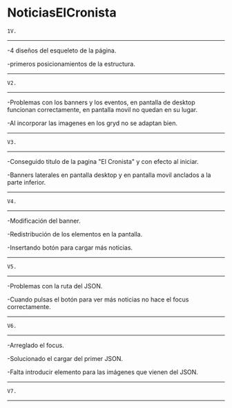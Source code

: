 # NoticiasElCronista #

    1V.
--------------------------------------------------------------------------------------------------------------------------------
-4 diseños del esqueleto de la página.

-primeros posicionamientos de la estructura.

--------------------------------------------------------------------------------------------------------------------------------
    V2.
--------------------------------------------------------------------------------------------------------------------------------
-Problemas con los banners y los eventos, en pantalla de desktop funcionan correctamente, en pantalla movil no quedan en su lugar.

-Al incorporar las imagenes en los gryd no se adaptan bien.

--------------------------------------------------------------------------------------------------------------------------------
    V3.
--------------------------------------------------------------------------------------------------------------------------------
-Conseguido titulo de la pagina "El Cronista" y con efecto al iniciar.

-Banners laterales en pantalla desktop y en pantalla movil anclados a la parte inferior.

--------------------------------------------------------------------------------------------------------------------------------
    V4.
--------------------------------------------------------------------------------------------------------------------------------
-Modificación del banner.

-Redistribución de los elementos en la pantalla.

-Insertando botón para cargar más noticias.

--------------------------------------------------------------------------------------------------------------------------------
    V5.
--------------------------------------------------------------------------------------------------------------------------------

-Problemas con la ruta del JSON.

-Cuando pulsas el botón para ver más noticias no hace el focus correctamente.

--------------------------------------------------------------------------------------------------------------------------------
    V6.
--------------------------------------------------------------------------------------------------------------------------------

-Arreglado el focus.

-Solucionado el cargar del primer JSON.

-Falta introducir elemento para las imágenes que vienen del JSON.

--------------------------------------------------------------------------------------------------------------------------------
    V7.
--------------------------------------------------------------------------------------------------------------------------------

